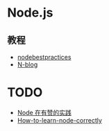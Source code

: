 Node.js
========

## 教程

- [nodebestpractices](https://github.com/i0natan/nodebestpractices)
- [N-blog](https://github.com/nswbmw/N-blog)

# TODO

- [Node 在有赞的实践](https://juejin.im/post/5b0388006fb9a07aa213ae16)
- [How-to-learn-node-correctly](https://github.com/i5ting/How-to-learn-node-correctly)
